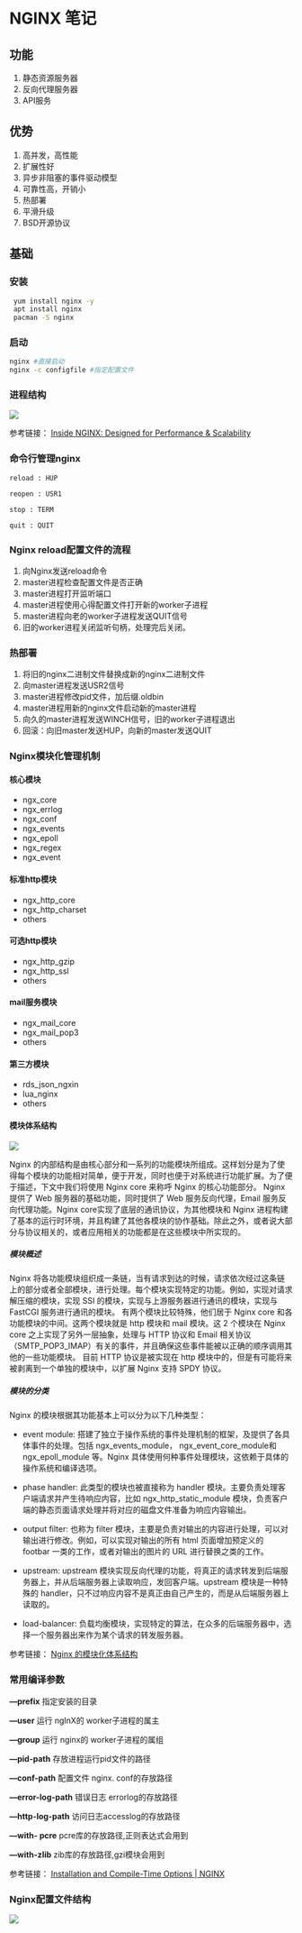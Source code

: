 # NGINX 笔记

## 功能

1. 静态资源服务器
2. 反向代理服务器
3. API服务

## 优势

1. 高并发，高性能
2. 扩展性好
3. 异步非阻塞的事件驱动模型 
4. 可靠性高，开销小
5. 热部署 
6. 平滑升级
7. BSD开源协议

## 基础

### 安装

```bash
 yum install nginx -y
 apt install nginx
 pacman -S nginx 
```


### 启动

```bash
nginx #直接启动
nginx -c configfile #指定配置文件
```


### 进程结构

![](static/infographic-Inside-NGINX_process-model.png)

参考链接：
[Inside NGINX: Designed for Performance & Scalability](https://www.nginx.com/blog/inside-nginx-how-we-designed-for-performance-scale/)

### 命令行管理nginx

```
reload : HUP

reopen : USR1

stop : TERM

quit : QUIT
```


### Nginx  reload配置文件的流程

1. 向Nginx发送reload命令
2. master进程检查配置文件是否正确
3. master进程打开监听端口
4. master进程使用心得配置文件打开新的worker子进程
5. master进程向老的worker子进程发送QUIT信号
6. 旧的worker进程关闭监听句柄，处理完后关闭。

### 热部署

1. 将旧的nginx二进制文件替换成新的nginx二进制文件
2. 向master进程发送USR2信号
3. master进程修改pid文件，加后缀.oldbin
4. master进程用新的nginx文件启动新的master进程
5. 向久的master进程发送WINCH信号，旧的worker子进程退出
6. 回滚：向旧master发送HUP，向新的master发送QUIT

### Nginx模块化管理机制

#### 核心模块

* ngx_core
* ngx_errlog
* ngx_conf
* ngx_events
* ngx_epoll
* ngx_regex
* ngx_event
 
#### 标准http模块

* ngx_http_core
* ngx_http_charset
* others

#### 可选http模块

* ngx_http_gzip
* ngx_http_ssl
* others

#### mail服务模块

* ngx_mail_core
* ngx_mail_pop3
* others

#### 第三方模块

* rds_json_ngxin
* lua_nginx
* others

#### 模块体系结构

![](static/nginx-modules-architecture.png)

Nginx 的内部结构是由核心部分和一系列的功能模块所组成。这样划分是为了使得每个模块的功能相对简单，便于开发，同时也便于对系统进行功能扩展。为了便于描述，下文中我们将使用 Nginx core 来称呼 Nginx 的核心功能部分。
Nginx 提供了 Web 服务器的基础功能，同时提供了 Web 服务反向代理，Email 服务反向代理功能。Nginx core实现了底层的通讯协议，为其他模块和 Nginx 进程构建了基本的运行时环境，并且构建了其他各模块的协作基础。除此之外，或者说大部分与协议相关的，或者应用相关的功能都是在这些模块中所实现的。

##### 模块概述

Nginx 将各功能模块组织成一条链，当有请求到达的时候，请求依次经过这条链上的部分或者全部模块，进行处理。每个模块实现特定的功能。例如，实现对请求解压缩的模块，实现 SSI 的模块，实现与上游服务器进行通讯的模块，实现与 FastCGI 服务进行通讯的模块。
有两个模块比较特殊，他们居于 Nginx core 和各功能模块的中间。这两个模块就是 http 模块和 mail 模块。这 2 个模块在 Nginx core 之上实现了另外一层抽象，处理与 HTTP 协议和 Email 相关协议（SMTP_POP3_IMAP）有关的事件，并且确保这些事件能被以正确的顺序调用其他的一些功能模块。
目前 HTTP 协议是被实现在 http 模块中的，但是有可能将来被剥离到一个单独的模块中，以扩展 Nginx 支持 SPDY 协议。

##### 模块的分类

Nginx 的模块根据其功能基本上可以分为以下几种类型：
* event module: 搭建了独立于操作系统的事件处理机制的框架，及提供了各具体事件的处理。包括 ngx_events_module， ngx_event_core_module和ngx_epoll_module 等。Nginx 具体使用何种事件处理模块，这依赖于具体的操作系统和编译选项。

* phase handler: 此类型的模块也被直接称为 handler 模块。主要负责处理客户端请求并产生待响应内容，比如 ngx_http_static_module 模块，负责客户端的静态页面请求处理并将对应的磁盘文件准备为响应内容输出。

* output filter: 也称为 filter 模块，主要是负责对输出的内容进行处理，可以对输出进行修改。例如，可以实现对输出的所有 html 页面增加预定义的 footbar 一类的工作，或者对输出的图片的 URL 进行替换之类的工作。

* upstream: upstream 模块实现反向代理的功能，将真正的请求转发到后端服务器上，并从后端服务器上读取响应，发回客户端。upstream 模块是一种特殊的 handler，只不过响应内容不是真正由自己产生的，而是从后端服务器上读取的。

* load-balancer: 负载均衡模块，实现特定的算法，在众多的后端服务器中，选择一个服务器出来作为某个请求的转发服务器。

参考链接：
[Nginx 的模块化体系结构](https://www.w3cschool.cn/nginx/yg731pe9.html)

### 常用编译参数

**—prefix**
指定安装的目录

**—user**
运行 ngInX的 worker子进程的属主

**—group**
运行 nginx的 worker子进程的属组

**—pid-path**
存放进程运行pid文件的路径

**—conf-path**
配置文件 nginx. conf的存放路径

**—error-log-path**
错误日志 errorlog的存放路径

**—http-log-path**
访问日志accesslog的存放路径

**—with- pcre**
pcre库的存放路径,正则表达式会用到

**—with-zlib**
zib库的存放路径,gzi模块会用到

参考链接：
[Installation and Compile-Time Options | NGINX](https://www.nginx.com/resources/wiki/start/topics/tutorials/installoptions/)


### Nginx配置文件结构

![](static/nginx-config-file-structure.png)


